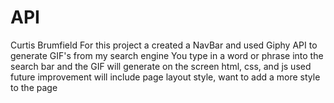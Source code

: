 # API
Curtis Brumfield 
For this project a created a NavBar and used Giphy API to generate GIF's from my search engine
You type in a word or phrase into the search bar and the GIF will generate on the screen 
html, css, and js used 
future improvement will include page layout style, want to add a more style to the page 
